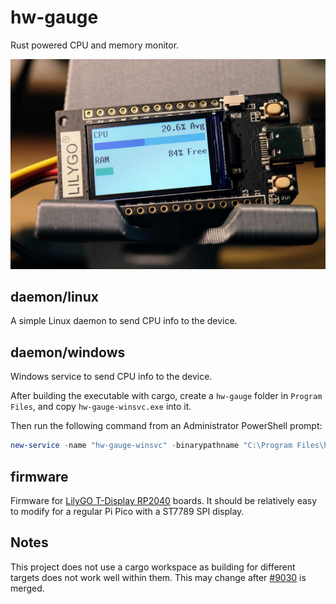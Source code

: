 # hw-gauge

Rust powered CPU and memory monitor.

![hw-gauge on the Lilygo](https://github.com/jhillyerd/hw-gauge/blob/main/images/lilygo.jpg?raw=true)

## daemon/linux

A simple Linux daemon to send CPU info to the device.

## daemon/windows

Windows service to send CPU info to the device.

After building the executable with cargo, create a `hw-gauge` folder in `Program Files`, and copy
`hw-gauge-winsvc.exe` into it.

Then run the following command from an Administrator PowerShell prompt:

```powershell
new-service -name "hw-gauge-winsvc" -binarypathname "C:\Program Files\hw-gauge\hw-gauge-winsvc.exe"
```

## firmware

Firmware for [LilyGO T-Display RP2040] boards.  It should be relatively easy to
modify for a regular Pi Pico with a ST7789 SPI display.

## Notes

This project does not use a cargo workspace as building for different targets
does not work well within them.  This may change after
[#9030](https://github.com/rust-lang/cargo/pull/9030) is merged.

[LilyGO T-Display RP2040]: https://github.com/Xinyuan-LilyGO/LILYGO-T-display-RP2040
